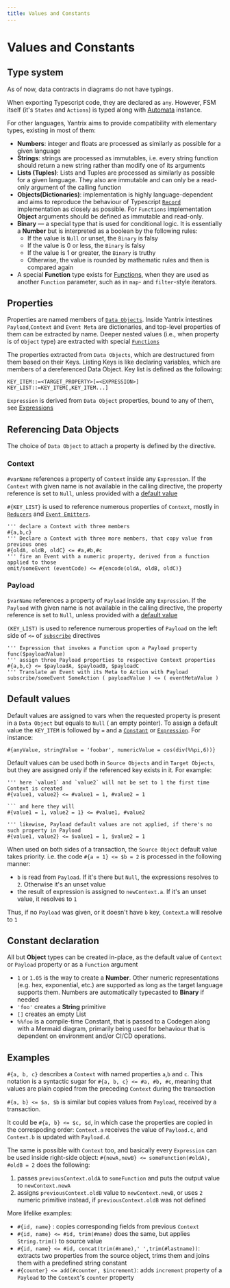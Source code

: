 ```yaml
---
title: Values and Constants
---
```


# Values and Constants

## Type system

As of now, data contracts in diagrams do not have typings.

When exporting Typescript code, they are declared as `any`. However, FSM itself (it's `States` and `Actions`) is typed
along with [Automata](../API-reference/automata/) instance.

For other languages, Yantrix aims to provide compatibility with elementary types, existing in most of them:

-   **Numbers**: integer and floats are processed as similarly as possible for a given language
-   **Strings**: strings are processed as immutables, i.e. every string function should return a new string rather than
    modify one of its arguments
-   **Lists (Tuples)**: Lists and Tuples are processed as similarly as possible for a given language. They also are
    immutable and can only be a read-only argument of the calling function
-   **Objects(Dictionaries)**: implementation is highly language-dependent and aims to reproduce the behaviour of
    Typescript [`Record`](../API-reference/automata/interfaces/IAutomata.html) implementation as closely as possible.
    For `Functions` implementation **Object** arguments should be defined as immutable and read-only.
-   **Binary** &mdash; a special type that is used for conditional logic. It is essentially a **Number** but is interpreted
    as a boolean by the following rules:
    -   If the value is `Null` or unset, the `Binary` is falsy
    -   If the value is 0 or less, the `Binary` is falsy
    -   If the value is 1 or greater, the `Binary` is truthy
    -   Otherwise, the value is rounded by mathematic rules and then is compared again
-   A special **Function** type exists for [Functions](140_functions.html), when they are used as another `Function` parameter, such as in `map`- and `filter`-style iterators.

## Properties

Properties are named members of [`Data Objects`](100_data_objects.html). Inside Yantrix intestines `Payload`,`Context`
and `Event Meta` are dictionaries, and top-level properties of them can be extracted by name. Deeper nested values (i.e., when property is of `Object` type) are extracted with special [`Functions`](140_functions.html)

The properties extracted from `Data Objects`, which are destructured from them based on their Keys. Listing Keys is like
declaring variables, which are members of a dereferenced Data Object.
Key list is defined as the following:

```
KEY_ITEM::=<TARGET_PROPERTY>[=<EXPRESSION>]
KEY_LIST::=KEY_ITEM[,KEY_ITEM...]
```

`Expression` is derived from `Data Object` properties, bound to any of them, see [Expressions](130_expressions.html)

## Referencing Data Objects

The choice of `Data Object` to attach a property is defined by the directive.

### Context

`#varName` references a property of `Context` inside any `Expression`. If the `Context` with given name is not available
in the calling
directive, the property reference is set to `Null`, unless provided with a [default value](#default-values)

`#{KEY_LIST}` is used to reference numerous properties of `Context`, mostly in [`Reducers`](110_reducers.html)
and [`Event Emitters`](220_emit.html).

```
''' declare a Context with three members
#{a,b,c}
''' Declare a Context with three more members, that copy value from previous ones
#{oldA, oldB, oldC} <= #a,#b,#c
''' fire an Event with a numeric property, derived from a function applied to those
emit/someEvent (eventCode) <= #{encode(oldA, oldB, oldC)}
```

### Payload

`$varName` references a property of `Payload` inside any `Expression`. If the `Payload` with given name is not available
in the calling
directive, the property reference is set to `Null`, unless provided with a [default value](#default-values)

`(KEY_LIST)` is used to reference numerous properties of `Payload` on the left side of `<=`
of [`subscribe`](210_subscribe.html) directives

```
''' Expression that invokes a Function upon a Payload property
func($payloadValue)
''' assign three Payload properties to respective Context properties
#{a,b,c} <= $payloadA, $payloadB, $payloadC
''' Translate an Event with its Meta to Action with Payload
subscribe/someEvent SomeAction ( payloadValue ) <= ( eventMetaValue )
```

## Default values

Default values are assigned to vars when the requested property is present in a `Data Object` but equals to `Null` (
an empty pointer). To assign a default value
the `KEY_ITEM` is followed by `=` and a [`Constant`](constants.html) or [`Expression`](expressions.html). For instance:

```
#{anyValue, stringValue = 'foobar', numericValue = cos(div(%%pi,6))}
```

Default values can be used both in `Source Objects` and in `Target Objects`, but they are assigned only if the
referenced key exists in it. For example:

````
''' here `value1` and `value2` will not be set to 1 the first time Context is created
#{value1, value2} <= #value1 = 1, #value2 = 1

``` and here they will
#{value1 = 1, value2 = 1} <= #value1, #value2

''' likewise, Payload default values are not applied, if there's no such property in Payload
#{value1, value2} <= $value1 = 1, $value2 = 1
````

When used on both sides of a transaction, the `Source Object` default value takes priority. i.e. the
code `#{a = 1} <= $b = 2` is processed in the following manner:

-   `b` is read from `Payload`. If it's there but `Null`, the expressions resolves to `2`. Otherwise it's an unset value
-   the result of expression is assigned to `newContext.a`. If it's an unset value, it resolves to `1`

Thus, if no `Payload` was given, or it doesn't have `b` key, `Context`.`a` will resolve to `1`

## Constant declaration

All but **Object** types can be created in-place, as the default value of `Context` or `Payload` property or as
a `Function` argument

-   `1` or `1.05` is the way to create a **Number**. Other numeric representations (e.g. hex, exponential, etc.) are
    supported
    as long as the target language supports them. Numbers are automatically typecasted to **Binary** if needed
-   `'foo'` creates a **String** primitive
-   `[]` creates an empty List
-   `%%foo` is a compile-time Constant, that is passed to a Codegen along with a Mermaid diagram, primarily being used
    for behaviour that is dependent on environment and/or CI/CD operations.

## Examples

`#{a, b, c}` describes a `Context` with named properties `a`,`b` and `c`. This notation is a syntactic sugar
for `#{a, b, c} <= #a, #b, #c`, meaning that values are plain copied from the preceding `Context` during the transaction

`#{a, b} <= $a, $b` is similar but copies values from `Payload`, received by a transaction.

It could be `#{a, b} <= $c, $d`, in which case the properties are
copied in the correspoding order: `Context.a` receives the value of `Payload.c`, and `Context.b` is updated
with `Payload.d`.

The same is possible with `Context` too, and basically every `Expression` can be used inside right-side
object: `#{newA,newB} <= someFunction(#oldA), #oldB = 2` does the following:

1. passes `previousContext.oldA` to `someFunction` and puts the output value to `newContext.newA`
2. assigns `previousContext.oldB` value to `newContext.newB`, or uses `2` numeric primitive instead,
   if `previousContext.oldB` was not defined

More lifelike examples:

-   `#{id, name}` : copies corresponding fields from previous `Context`
-   `#{id, name} <= #id, trim(#name)` does the same, but applies `String.trim()` to source value
-   `#{id, name} <= #id, concat(trim(#name),' ',trim(#lastname))`: extracts two properties from the source object, trims
    them and joins them with a predefined string constant
-   `#{counter} <= add(#counter, $increment)`: adds `increment` property of a `Payload` to the `Context`'s `counter`
    property
